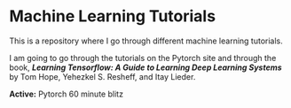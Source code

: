 # Machine Learning Tutorials

This is a repository where I go through different machine learning tutorials.

I am going to go through the tutorials on the Pytorch site and through the book,
***Learning Tensorflow: A Guide to Learning Deep Learning Systems*** by Tom Hope,
Yehezkel S. Resheff, and Itay Lieder.   

**Active:** Pytorch 60 minute blitz